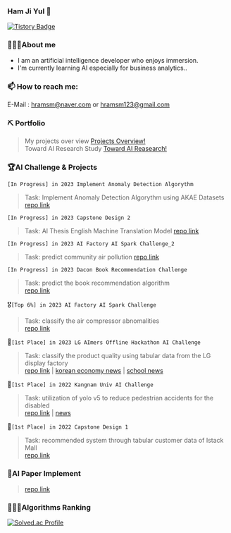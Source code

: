 ### Ham Ji Yul 👋
[![Tistory Badge](https://img.shields.io/badge/Tech%20Blog-555263?style=flat&logoColor=white)]("[https://cocoon1787.tistory.com](https://acidic-silence-606.notion.site/4213c3e3c58a4c4cbb60d2f2753e0321)/)
<!--
**YUL-git/YUL-git** is a ✨ _special_ ✨ repository because its `README.md` (this file) appears on your GitHub profile.

Here are some ideas to get you started:

- 🔭 I’m currently working on ...
- 🌱 I’m currently learning ...
- 👯 I’m looking to collaborate on ...
- 🤔 I’m looking for help with ...
- 💬 Ask me about ...
- 📫 How to reach me: ...
- 😄 Pronouns: ...
- ⚡ Fun fact: ...
-->
### 💁🏻‍♂️About me
* I am an artificial intelligence developer who enjoys immersion.
* I'm currently learning AI especially for business analytics..

### 📫 How to reach me:
E-Mail : hramsm@naver.com or hramsm123@gmail.com

### ⛏️ Portfolio
> My projects over view [Projects Overview!](https://machine-learning-research.notion.site/ML-DL-Engineer-18d10d06532d4421bd26811afb348407)  
> Toward AI Research Study [Toward AI Reasearch!](https://machine-learning-research.notion.site/4213c3e3c58a4c4cbb60d2f2753e0321)

### 🏆AI Challenge & Projects  
`[In Progress] in 2023 Implement Anomaly Detection Algorythm`
>Task: Implement Anomaly Detection Algorythm using AKAE Datasets
>[repo link]()  

`[In Progress] in 2023 Capstone Design 2`
>Task: AI Thesis English Machine Translation Model
>[repo link]()
  
`[In Progress] in 2023 AI Factory AI Spark Challenge_2`
>Task: predict community air pollution
>[repo link]()  
  
`[In Progress] in 2023 Dacon Book Recommendation Challenge`  
>Task: predict the book recommendation algorithm  
>[repo link]()  

🎖️`[Top 6%] in 2023 AI Factory AI Spark Challenge`  
>Task: classify the air compressor abnomalities  
>[repo link](https://github.com/YUL-git/2023_AI_Factory_Outlier_Detection_Air_Compressor_faults_Top_6_Solution)  
  
🥇`[1st Place] in 2023 LG AImers Offline Hackathon AI Challenge`  
>Task: classify the product quality using tabular data from the LG display factory  
>[repo link](https://github.com/YUL-git/2023-LG-DISPLAY-Quality-Classification-1st-place-Solution) | [korean economy news](https://www.hankyung.com/it/article/202304071562g) | [school news](https://web.kangnam.ac.kr/menu/board/info/91e87af8a39d7468a705e907abd020d5.do?encMenuSeq=f27334797be7f56644db09015634bf5b&encMenuBoardSeq=4f29b32e9c7ad0830c87df51e8e3ffdc)

🥇`[1st Place] in 2022 Kangnam Univ AI Challenge`  
>Task: utilization of yolo v5 to reduce pedestrian accidents for the disabled  
>[repo link](https://github.com/YUL-git/2022_probono_object_detection_by_yolov5_1st_place_solution) | [news](https://ace.kangnam.ac.kr/menu/board/info/f3a3bfbbc5715e4180657f71177d8bcf.do?scrtWrtiYn=false&encMenuSeq=5a1dc776d71dae825ed365be75187a1e&encMenuBoardSeq=d5e08d8b9aee4051aecbcd81986670b8)

🥇`[1st Place] in 2022 Capstone Design 1`
>Task: recommended system through tabular customer data of Istack Mall  
>[repo link](https://github.com/YUL-git/Python-Recommandation)
  
### 📄AI Paper Implement
>[repo link](https://github.com/YUL-git/AI-Paper-Code-Implement/blob/main/README.md)
  
### 👨🏻‍💻Algorithms Ranking  
[![Solved.ac Profile](http://mazassumnida.wtf/api/v2/generate_badge?boj=hramsm)](https://solved.ac/hramsm/)
